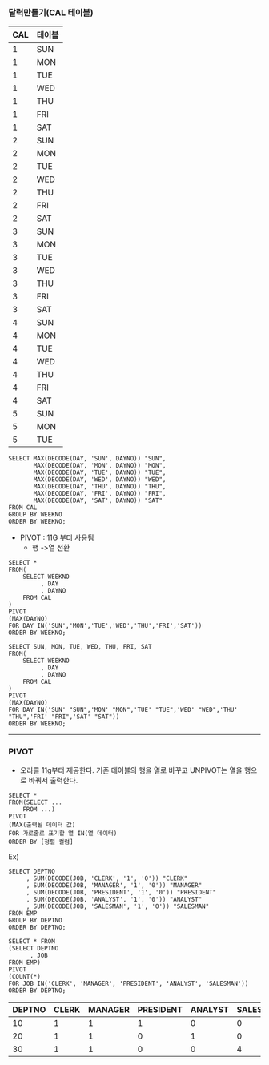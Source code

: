 ### 달력만들기(CAL 테이블)
CAL | 테이블
--|--
1|	SUN	|1
1|	MON	|2
1|	TUE	|3
1|	WED	|4
1|	THU	|5
1|	FRI	|6
1|	SAT	|7
2|	SUN	|8
2|	MON	|9
2|	TUE	|10
2|	WED	|11
2|	THU	|12
2|	FRI	|13
2|	SAT	|14
3|	SUN	|15
3|	MON	|16
3|	TUE	|17
3|	WED	|18
3|	THU	|19
3|	FRI	|20
3|	SAT	|21
4|	SUN	|22
4|	MON	|23
4|	TUE	|24
4|	WED	|25
4|	THU	|26
4|	FRI	|27
4|	SAT	|28
5|	SUN	|29
5|	MON	|30
5|	TUE	|31

```
SELECT MAX(DECODE(DAY, 'SUN', DAYNO)) "SUN",
       MAX(DECODE(DAY, 'MON', DAYNO)) "MON",
       MAX(DECODE(DAY, 'TUE', DAYNO)) "TUE",
       MAX(DECODE(DAY, 'WED', DAYNO)) "WED",
       MAX(DECODE(DAY, 'THU', DAYNO)) "THU",
       MAX(DECODE(DAY, 'FRI', DAYNO)) "FRI",
       MAX(DECODE(DAY, 'SAT', DAYNO)) "SAT"
FROM CAL
GROUP BY WEEKNO
ORDER BY WEEKNO;
```


- PIVOT : 11G 부터 사용됨
	- 행 ->열 전환
```
SELECT * 
FROM(
    SELECT WEEKNO
         , DAY
         , DAYNO
    FROM CAL
)   
PIVOT
(MAX(DAYNO)
FOR DAY IN('SUN','MON','TUE','WED','THU','FRI','SAT'))
ORDER BY WEEKNO;
```

```
SELECT SUN, MON, TUE, WED, THU, FRI, SAT
FROM(
    SELECT WEEKNO
         , DAY
         , DAYNO
    FROM CAL
)   
PIVOT
(MAX(DAYNO)
FOR DAY IN('SUN' "SUN",'MON' "MON",'TUE' "TUE",'WED' "WED",'THU' "THU",'FRI' "FRI",'SAT' "SAT"))
ORDER BY WEEKNO;
```
---

### PIVOT
- 오라클 11g부터 제공한다. 기존 테이블의 행을 열로 바꾸고 UNPIVOT는 열을 행으로 바꿔서 출력한다.
```
SELECT *
FROM(SELECT ...
	FROM ...)
PIVOT
(MAX(출력될 데이터 값)
FOR 가로줄로 표기할 열 IN(열 데이터)
ORDER BY [정렬 컬럼]
```
Ex)
```
SELECT DEPTNO
     , SUM(DECODE(JOB, 'CLERK', '1', '0')) "CLERK"
     , SUM(DECODE(JOB, 'MANAGER', '1', '0')) "MANAGER"
     , SUM(DECODE(JOB, 'PRESIDENT', '1', '0')) "PRESIDENT"
     , SUM(DECODE(JOB, 'ANALYST', '1', '0')) "ANALYST"
     , SUM(DECODE(JOB, 'SALESMAN', '1', '0')) "SALESMAN"
FROM EMP
GROUP BY DEPTNO
ORDER BY DEPTNO;
```

```
SELECT * FROM
(SELECT DEPTNO
      , JOB
FROM EMP)
PIVOT
(COUNT(*)
FOR JOB IN('CLERK', 'MANAGER', 'PRESIDENT', 'ANALYST', 'SALESMAN'))
ORDER BY DEPTNO;
```
DEPTNO|CLERK|MANAGER|PRESIDENT|ANALYST|SALESMAN
--|--|--|--|--|--
10	|1	|1	|1	|0	|0
20	|1	|1	|0	|1	|0
30	|1	|1	|0	|0	|4
